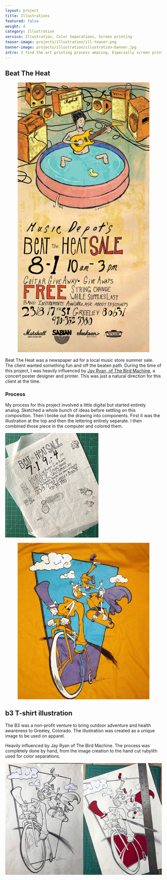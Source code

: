 ```yaml
---
layout: project
title: Illustrations
featured: false
weight: 4
category: Illustration
service: Illustration, Color Separations, Screen printing
teaser-image: projects/illustration/ill-teaser.png
banner-image: projects/illustration/illustration-banner.jpg
intro: I find the art printing process amazing. Especially screen printing. I had the opportunity to  created some illustrations for a newspaper ad and a t-shirt design. They were a ton of fun to stretch out and work on something that wasn't digital in nature. Especially the B3 illustration and t-shirt print. That was a completely digital free handmade process from start to finish.
---
```


<div class="row clearfix">

  <h2>Beat The Heat</h2>

  <figure class="floatRight">
    <img src="/assets/img/projects/illustration/beat-the-heat-ad.jpg" />
  </figure>

  <p>Beat The Heat was a newspaper ad for a local music store summer sale. The client wanted something fun and off the beaten path. During the time of this project, I was heavily influenced by <a href="https://thebirdmachine.com/" target="_blank">Jay Ryan, of The Bird Machine</a>, a concert poster designer and printer. This was just a natural direction for this client at the time.</p>

  <h3>Process</h3>

  <p>My process for this project involved a little digital but started entirely analog. Sketched a whole bunch of ideas before settling on this composition. Then I broke out the drawing into components. First it was the illustration at the top and then the lettering entirely separate. I then combined those piece in the computer and colored them.</p>

  <img src="/assets/img/projects/illustration/beat-the-heat-process-1.jpg"/>

</div>

<div class="row">

  <figure class="floatRight">
    <img src="/assets/img/projects/illustration/b3.jpg" />
  </figure>

  <h2>b3 T-shirt illustration</h2>

  <p>The B3 was a non-profit venture to bring outdoor adventure and health awareness to Greeley, Colorado. The illustration was created as a unique image to be used on apparel.</p>

  <p>Heavily influenced by Jay Ryan of The Bird Machine. The process was completely done by hand, from the image creation to the hand cut rubylith used for color separations.</p>

  <img src="/assets/img/projects/illustration/b3-rubylith.jpg"/>

</div>
